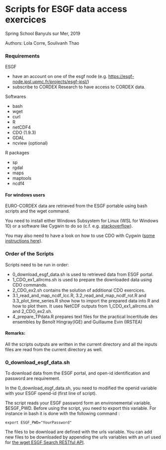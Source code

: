 # Scripts for ESGF data access exercices

Spring School Banyuls sur Mer, 2019

Authors: Lola Corre, Soulivanh Thao

### Requirements

ESGF
 - have an account on one of the esgf node (e.g. https://esgf-node.ipsl.upmc.fr/projects/esgf-ipsl/)
 - subscribe to CORDEX Research to have access to CORDEX data.


Softwares
 - bash
 - wget 
 - curl
 - R
 - netCDF4
 - CDO (1.9.3)
 - GDAL
 - ncview (optional)
 
R packages

 - sp
 - rgdal
 - maps
 - maptools
 - ncdf4
 
#### For windows users
EURO-CORDEX data are retrieved from  the ESGF portable using bash scripts and the wget command.

You need to install either Windows Subsystem for Linux (WSL for Windows 10) or a software like Cygwin to do so (c.f. e.g. [stackoverflow](https://stackoverflow.com/questions/15736898/running-a-shell-script-through-cygwin-on-windows)).

You may also need to have a look on how to use CDO with Cygwin ([some instructions here](https://www.isimip.org/protocol/isimip2b-files/cdo-help/)).

### Order of the Scripts
Scripts need to be run in order:
- 0_download_esgf_data.sh is used to retrieved data from ESGF portal.
- 1_CDO_ex1_allrcms.sh is used to prepare the downloaded data using CDO commands.
- 2_CDO_ex2.sh contains the solution of additional CDO exercices.
- 3.1_read_and_map_ncdf_lcc.R, 3.2_read_and_map_ncdf_rot.R and 3.3_plot_time_series.R show how to import the prepared data into R and how to plot them. It uses NetCDF outputs from 1_CDO_ex1_allrcms.sh and 2_CDO_ex2.sh.
- 4_prepare_TPdata.R prepares text files for the practical  Incertitude des ensembles  by Benoît Hingray(IGE) and Guillaume Evin (IRSTEA)

#### Remarks:
All the scripts outputs are written in the current directory and all the inputs files are read from the current directory as well.

### 0_download_esgf_data.sh
To download data from the ESGF portal, and open-id identification and password are requirement.

In the 0_download_esgf_data.sh, you need to modified the openid variable with your ESGF opend-id (first line of script).

The script reads your ESGF password form an environemental variable, $ESGF_PWD. Before using the script, you need to export 
this variable. For instance in bash it is done with the following command :

```
export ESGF_PWD="YourPassword"
```
The files to be download are defined with the urls variable.
You can add new files to be downloaded by appending the urls variables with an url used for [the wget ESGF Search RESTful API](https://earthsystemcog.org/projects/cog/esgf_search_restful_api).
